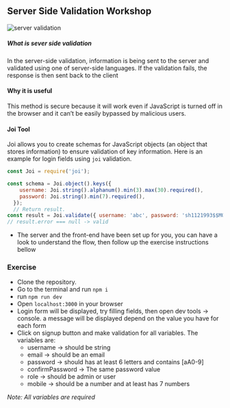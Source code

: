 
## Server Side Validation Workshop


![server validation](https://cloud.netlifyusercontent.com/assets/344dbf88-fdf9-42bb-adb4-46f01eedd629/16441230-f61c-4a68-bd06-9ea32076c12d/validation.png)

##### What is sever side validation

In the server-side validation, information is being sent to the server and validated using one of server-side languages. If the validation fails, the response is then sent back to the client

#### Why it is useful
This method is secure because it will work even if JavaScript is turned off in the browser and it can’t be easily bypassed by malicious users.


#### Joi Tool
Joi allows you to create schemas for JavaScript objects (an object that stores information) to ensure validation of key information. Here is an example for login fields using ```joi``` validation.

```js
const Joi = require('joi');

const schema = Joi.object().keys({
    username: Joi.string().alphanum().min(3).max(30).required(),
    password: Joi.string().min(7).required(),
  });
  // Return result.
const result = Joi.validate({ username: 'abc', password: 'sh1121993$$MO'}, schema);
// result.error === null -> valid
```
- The server and the front-end have been set up for you, you can have a look to understand the flow, then follow up the exercise instructions bellow

### Exercise
- Clone the repository.
- Go to the terminal and run ```npm i```
- run ```npm run dev```
- Open ```localhost:3000``` in your browser
- Login form will be displayed, try filling fields, then open dev tools -> console. a message will be displayed depend on the value you have for each form
- Click on signup button and make validation for all variables. The variables are:
  * username -> should be string
  * email -> should be an email  
  * password -> should has at least 6 letters and contains [aA0-9]
  * confirmPassword -> The same password value  
  * role -> should be admin or user
  * mobile -> should be a number and at least has 7 numbers

_Note: All variables are required_
